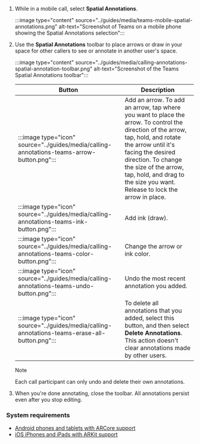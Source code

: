 1. While in a mobile call, select **Spatial Annotations**.

   :::image type="content" source="../guides/media/teams-mobile-spatial-annotations.png" alt-text="Screenshot of Teams on a mobile phone showing the Spatial Annotations selection":::

1. Use the **Spatial Annotations** toolbar to place arrows or draw in your space for other callers to see or annotate in another user's space.

   :::image type="content" source="../guides/media/calling-annotations-spatial-annotation-toolbar.png" alt-text="Screenshot of the Teams Spatial Annotations toolbar":::

   |Button|Description|
   |---------|----------------------------------------------------|
   |:::image type="icon" source="../guides/media/calling-annotations-teams-arrow-button.png":::| Add an arrow. To add an arrow, tap where you want to place the arrow. To control the direction of the arrow, tap, hold, and rotate the arrow until it's facing the desired direction. To change the size of the arrow, tap, hold, and drag to the size you want. Release to lock the arrow in place.|
   |:::image type="icon" source="../guides/media/calling-annotations-teams-ink-button.png":::|Add ink (draw).|
   |:::image type="icon" source="../guides/media/calling-annotations-teams-color-button.png":::|Change the arrow or ink color.|
   |:::image type="icon" source="../guides/media/calling-annotations-teams-undo-button.png":::|Undo the most recent annotation you added.|
   |:::image type="icon" source="../guides/media/calling-annotations-teams-erase-all-button.png":::|To delete all annotations that you added, select this button, and then select **Delete Annotations**. This action doesn't clear annotations made by other users.|

   > [!NOTE]
   > Each call participant can only undo and delete their own annotations.

1. When you're done annotating, close the toolbar. All annotations persist even after you stop editing.

### System requirements

- [Android phones and tablets with ARCore support](https://developers.google.com/ar/devices)
- [iOS iPhones and iPads with ARKit support](https://developers.google.com/ar/devices#ios)
